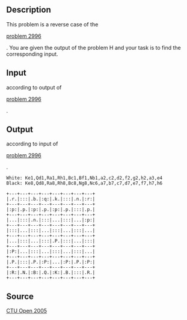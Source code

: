 <h2>Description</h2><p>This problem is a reverse case of the </p><a href="http://acm.pku.edu.cn/JudgeOnline/problem?id=2996">problem 2996</a><p>. You are given the output of the problem H and your task is to find the corresponding input. </p><h2>Input</h2><p>according to output of </p><a href="http://acm.pku.edu.cn/JudgeOnline/problem?id=2996">problem 2996</a><p>. </p><h2>Output</h2><p>according to input of </p><a href="http://acm.pku.edu.cn/JudgeOnline/problem?id=2996">problem 2996</a><p>. </p><pre><code class="language-input1">White: Ke1,Qd1,Ra1,Rh1,Bc1,Bf1,Nb1,a2,c2,d2,f2,g2,h2,a3,e4
Black: Ke8,Qd8,Ra8,Rh8,Bc8,Ng8,Nc6,a7,b7,c7,d7,e7,f7,h7,h6</code></pre><pre><code class="language-output1">+---+---+---+---+---+---+---+---+
|.r.|:::|.b.|:q:|.k.|:::|.n.|:r:|
+---+---+---+---+---+---+---+---+
|:p:|.p.|:p:|.p.|:p:|.p.|:::|.p.|
+---+---+---+---+---+---+---+---+
|...|:::|.n.|:::|...|:::|...|:p:|
+---+---+---+---+---+---+---+---+
|:::|...|:::|...|:::|...|:::|...|
+---+---+---+---+---+---+---+---+
|...|:::|...|:::|.P.|:::|...|:::|
+---+---+---+---+---+---+---+---+
|:P:|...|:::|...|:::|...|:::|...|
+---+---+---+---+---+---+---+---+
|.P.|:::|.P.|:P:|...|:P:|.P.|:P:|
+---+---+---+---+---+---+---+---+
|:R:|.N.|:B:|.Q.|:K:|.B.|:::|.R.|
+---+---+---+---+---+---+---+---+</code></pre><h2>Source</h2><a href="searchproblem?field=source&amp;key=CTU+Open+2005">CTU Open 2005</a>